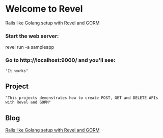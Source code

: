# Welcome to Revel

Rails like Golang setup with Revel and GORM


### Start the web server:

   revel run -a  sampleapp

### Go to http://localhost:9000/ and you'll see:

    "It works"

## Project

    "This projects demonstrates how to create POST, GET and DELETE APIs with Revel and GORM"

## Blog
[Rails like Golang setup with Revel and GORM](https://singhamrit.medium.com/rails-like-golang-setup-with-revel-and-gorm-33dab0aae11a)


